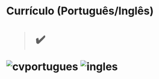 <h1> Currículo (Português/Inglês) <h1> 

  > ✔️

![cvportugues](https://user-images.githubusercontent.com/79876042/154996332-61d9c3d5-9daa-427e-b7ec-6986edc18812.png)
![ingles](https://user-images.githubusercontent.com/79876042/154276351-0dc37dcd-3d3f-44c8-8447-6b0206ac6e48.png)

  <br>
  </br>
  <br>
  </br>
